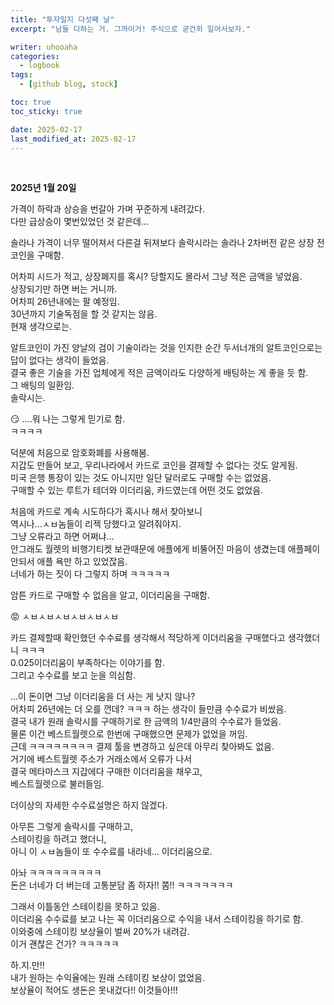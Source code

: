 ```yaml
---
title: "투자일지 다섯째 날"
excerpt: "남들 다하는 거. 그까이거! 주식으로 굳건히 일어서보자."

writer: uhooaha
categories:
  - logbook
tags:
  - [github blog, stock]

toc: true
toc_sticky: true

date: 2025-02-17
last_modified_at: 2025-02-17
---
```


<br>

**2025년 1월 20일**      

가격이 하락과 상승을 번갈아 가며 꾸준하게 내려갔다.     
다만 급상승이 몇번있었던 것 같은데...    


솔라나 가격이 너무 떨어져서 다른걸 뒤져보다 솔락시라는 솔라나 2차버전 같은 상장 전 코인을 구매함.     

어차피 시드가 적고, 상장폐지를 혹시? 당할지도 몰라서 그냥 적은 금액을 넣었음.     
상장되기만 하면 버는 거니까.      
어차피 26년내에는 팔 예정임.     
30년까지 기술독점을 할 것 같지는 않음.         
현재 생각으로는.      


알트코인이 가진 양날의 검이 기술이라는 것을 인지한 순간 두서너개의 알트코인으로는 답이 없다는 생각이 들었음.     
결국 좋은 기술을 가진 업체에게 적은 금액이라도 다양하게 배팅하는 게 좋을 듯 함.      
그 배팅의 일환임.        
솔락시는.       

:smirk: ....뭐 나는 그렇게 믿기로 함.       
ㅋㅋㅋㅋ       

덕분에 처음으로 암호화폐를 사용해봄.       
지갑도 만들어 보고, 우리나라에서 카드로 코인을 결제할 수 없다는 것도 알게됨.    
미국 은행 통장이 있는 것도 아니지만 일단 달러로도 구매할 수는 없었음.     
구매할 수 있는 루트가 테더와 이더리움, 카드였는데 어떤 것도 없었음.     

처음에 카드로 계속 시도하다가 혹시나 해서 찾아보니     
역시나…ㅅㅂ놈들이 리젝 당했다고 알려줘야지.        
그냥 오류라고 하면 어쩌냐...         
안그래도 월렛의 비행기티켓 보관때문에 애플에게 비뚤어진 마음이 생겼는데 애플페이 안되서 애플 욕만 하고 있었잖음.   
너네가 하는 짓이 다 그렇지 하며 ㅋㅋㅋㅋㅋ       

암튼 카드로 구매할 수 없음을 알고, 이더리움을 구매함.    

:rage: ㅅㅂㅅㅂㅅㅂㅅㅂㅅㅂㅅㅂ       

카드 결제할때 확인했던 수수료를 생각해서 적당하게 이더리움을 구매했다고 생각했더니 ㅋㅋㅋ         
0.025이더리움이 부족하다는 이야기를 함.           
그리고 수수료를 보고 눈을 의심함.     

...이 돈이면 그냥 이더리움을 더 사는 게 낫지 않나?     
어차피 26년에는 더 오를 껀데? ㅋㅋㅋ 하는 생각이 들만큼 수수료가 비쌌음.        
결국 내가 원래 솔락시를 구매하기로 한 금액의 1/4만큼의 수수료가 들었음.        
물론 이건 베스트월렛으로 한번에 구매했으면 문제가 없었을 꺼임.         
근데 ㅋㅋㅋㅋㅋㅋㅋㅋ 결제 툴을 변경하고 싶은데 아무리 찾아봐도 없음.         
거기에 베스트월렛 주소가 거래소에서 오류가 나서     
결국 메타마스크 지갑에다 구매한 이더리움을 채우고,      
베스트월렛으로 불러들임.        

더이상의 자세한 수수료설명은 하지 않겠다.        

아무튼 그렇게 솔락시를 구매하고,      
스테이킹을 하려고 했더니,      
아니 이 ㅅㅂ놈들이 또 수수료를 내라네... 이더리움으로.     

아놔 ㅋㅋㅋㅋㅋㅋㅋㅋㅋ       
돈은 너네가 더 버는데 고통분담 좀 하자!! 쫌!! ㅋㅋㅋㅋㅋㅋㅋ       

그래서 이틀동안 스테이킹을 못하고 있음.      
이더리움 수수료를 보고 나는 꼭 이더리움으로 수익을 내서 스테이킹을 하기로 함.      
이와중에 스테이킹 보상율이 벌써 20%가 내려감.        
이거 괜찮은 건가? ㅋㅋㅋㅋㅋ       

하.지.만!!        
내가 원하는 수익율에는 원래 스테이킹 보상이 없었음.        
보상율이 적어도 생돈은 못내겄다!! 이것들아!!!   



